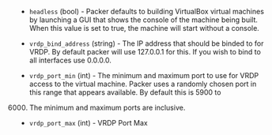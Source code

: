 <!-- Code generated from the comments of the RunConfig struct in builder/virtualbox/common/run_config.go; DO NOT EDIT MANUALLY -->

-   `headless` (bool) - Packer defaults to building VirtualBox virtual
machines by launching a GUI that shows the console of the machine
being built. When this value is set to true, the machine will start
without a console.

-   `vrdp_bind_address` (string) - The IP address that should be
binded to for VRDP. By default packer will use 127.0.0.1 for this. If you
wish to bind to all interfaces use 0.0.0.0.

-   `vrdp_port_min` (int) - The minimum and maximum port
to use for VRDP access to the virtual machine. Packer uses a randomly chosen
port in this range that appears available. By default this is 5900 to
6000. The minimum and maximum ports are inclusive.

-   `vrdp_port_max` (int) - VRDP Port Max